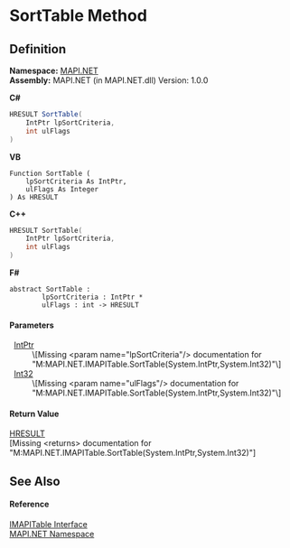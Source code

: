 # SortTable Method




## Definition
**Namespace:** <a href="5bef4637-66f8-16d4-e5f4-4d0da57a1538.md">MAPI.NET</a>  
**Assembly:** MAPI.NET (in MAPI.NET.dll) Version: 1.0.0

**C#**
``` C#
HRESULT SortTable(
	IntPtr lpSortCriteria,
	int ulFlags
)
```
**VB**
``` VB
Function SortTable ( 
	lpSortCriteria As IntPtr,
	ulFlags As Integer
) As HRESULT
```
**C++**
``` C++
HRESULT SortTable(
	IntPtr lpSortCriteria, 
	int ulFlags
)
```
**F#**
``` F#
abstract SortTable : 
        lpSortCriteria : IntPtr * 
        ulFlags : int -> HRESULT 
```



#### Parameters
<dl><dt>  <a href="https://learn.microsoft.com/dotnet/api/system.intptr" target="_blank" rel="noopener noreferrer">IntPtr</a></dt><dd>\[Missing &lt;param name="lpSortCriteria"/&gt; documentation for "M:MAPI.NET.IMAPITable.SortTable(System.IntPtr,System.Int32)"\]</dd><dt>  <a href="https://learn.microsoft.com/dotnet/api/system.int32" target="_blank" rel="noopener noreferrer">Int32</a></dt><dd>\[Missing &lt;param name="ulFlags"/&gt; documentation for "M:MAPI.NET.IMAPITable.SortTable(System.IntPtr,System.Int32)"\]</dd></dl>

#### Return Value
<a href="50596607-a328-ef10-6ea9-0448fbb7d197.md">HRESULT</a>  
\[Missing &lt;returns&gt; documentation for "M:MAPI.NET.IMAPITable.SortTable(System.IntPtr,System.Int32)"\]

## See Also


#### Reference
<a href="06a9b727-f5d6-e992-c936-a2712197dcee.md">IMAPITable Interface</a>  
<a href="5bef4637-66f8-16d4-e5f4-4d0da57a1538.md">MAPI.NET Namespace</a>  
